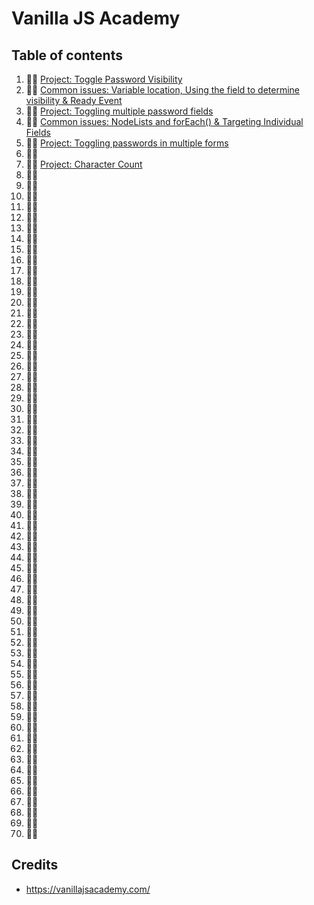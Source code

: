 # Vanilla JS Academy

## Table of contents

1. 👨‍💻 [Project: Toggle Password Visibility](https://github.com/nielslange/vanilla-js-academy/tree/master/day-01)
2. 👨‍🏫 [Common issues: Variable location, Using the field to determine visibility & Ready Event](https://github.com/nielslange/vanilla-js-academy/tree/master/day-02)
3. 👨‍💻 [Project: Toggling multiple password fields](https://github.com/nielslange/vanilla-js-academy/tree/master/day-03)
4. 👨‍🏫 [Common issues: NodeLists and forEach() & Targeting Individual Fields](https://github.com/nielslange/vanilla-js-academy/tree/master/day-04)
5. 👨‍💻 [Project: Toggling passwords in multiple forms](https://github.com/nielslange/vanilla-js-academy/tree/master/day-05)
6. 👨‍🏫 
7. 👨‍💻 [Project: Character Count](https://github.com/nielslange/vanilla-js-academy/tree/master/day-07)
8. 👨‍🏫 
9. 👨‍💻 
10. 👨‍🏫 
11. 👨‍💻 
12. 👨‍🏫 
13. 👨‍💻 
14. 👨‍🏫 
15. 👨‍💻 
16. 👨‍🏫 
17. 👨‍💻 
18. 👨‍🏫 
19. 👨‍💻 
20. 👨‍🏫 
21. 👨‍💻 
22. 👨‍🏫 
23. 👨‍💻 
24. 👨‍🏫 
25. 👨‍💻 
26. 👨‍🏫 
27. 👨‍💻 
28. 👨‍🏫 
29. 👨‍💻 
30. 👨‍🏫 
31. 👨‍💻 
32. 👨‍🏫 
33. 👨‍💻 
34. 👨‍🏫 
35. 👨‍💻 
36. 👨‍🏫 
37. 👨‍💻 
38. 👨‍🏫 
39. 👨‍💻 
40. 👨‍🏫 
41. 👨‍💻 
42. 👨‍🏫 
43. 👨‍💻 
44. 👨‍🏫 
45. 👨‍💻 
46. 👨‍🏫 
47. 👨‍💻 
48. 👨‍🏫 
49. 👨‍💻 
50. 👨‍🏫 
51. 👨‍💻 
52. 👨‍🏫 
53. 👨‍💻 
54. 👨‍🏫 
55. 👨‍💻 
56. 👨‍🏫 
57. 👨‍💻 
58. 👨‍🏫 
59. 👨‍💻 
60. 👨‍🏫 
61. 👨‍💻 
62. 👨‍🏫 
63. 👨‍💻 
64. 👨‍🏫 
65. 👨‍💻 
66. 👨‍🏫 
67. 👨‍💻 
68. 👨‍🏫 
69. 👨‍💻 
70. 👨‍🏫 

## Credits

* https://vanillajsacademy.com/
